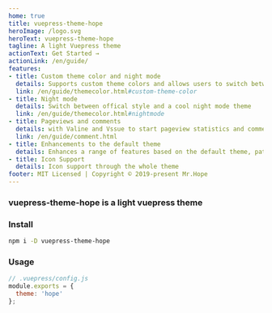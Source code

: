 ```yaml
---
home: true
title: vuepress-theme-hope
heroImage: /logo.svg
heroText: vuepress-theme-hope
tagline: A light Vuepress theme
actionText: Get Started →
actionLink: /en/guide/
features:
- title: Custom theme color and night mode
  details: Supports custom theme colors and allows users to switch between preset theme colors
  link: /en/guide/themecolor.html#custom-theme-color
- title: Night mode
  details: Switch between offical style and a cool night mode theme
  link: /en/guide/themecolor.html#nightmode
- title: Pageviews and comments
  details: with Valine and Vssue to start pageview statistics and comment support
  link: /en/guide/comment.html
- title: Enhancements to the default theme
  details: Enhances a range of features based on the default theme, path navigation, footer support, author display, etc.
- title: Icon Support
  details: Icon support through the whole theme
footer: MIT Licensed | Copyright © 2019-present Mr.Hope
---
```


### vuepress-theme-hope is a light vuepress theme

### Install

```bash
npm i -D vuepress-theme-hope
```

### Usage

```js
// .vuepress/config.js
module.exports = {
  theme: 'hope'
};
```
